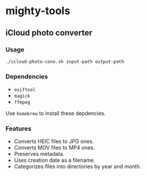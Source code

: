 # mighty-tools

## iCloud photo converter

### Usage
```
./icloud-photo-conv.sh input-path output-path
```

### Dependencies
* `exiftool`
* `magick`
* `ffmpeg`

Use `homebrew` to install these depdencies.

### Features
* Converts HEIC files to JPG ones.
* Converts MOV files to MP4 ones.
* Preserves metadata.
* Uses creation date as a filename.
* Categorizes files into directories by year and month.







